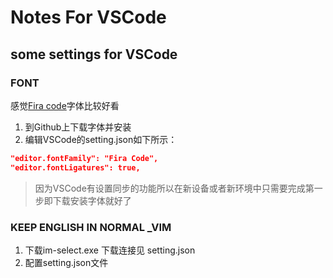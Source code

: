 # Notes For VSCode
## some settings for VSCode 
### FONT
感觉[Fira code](https://github.com/tonsky/FiraCode)字体比较好看
1. 到Github上下载字体并安装
2. 编辑VSCode的setting.json如下所示：
```json
"editor.fontFamily": "Fira Code",
"editor.fontLigatures": true,
```
> 因为VSCode有设置同步的功能所以在新设备或者新环境中只需要完成第一步即下载安装字体就好了  

### KEEP ENGLISH IN NORMAL _VIM
1. 下载im-select.exe  下载连接见 setting.json
2. 配置setting.json文件

